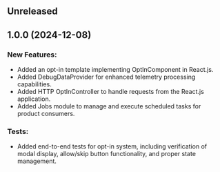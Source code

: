 ## Unreleased

## 1.0.0 (2024-12-08)

### New Features:
- Added an opt-in template implementing OptInComponent in React.js.
- Added DebugDataProvider for enhanced telemetry processing capabilities.
- Added HTTP OptInController to handle requests from the React.js application.
- Added Jobs module to manage and execute scheduled tasks for product consumers.

### Tests:
- Added end-to-end tests for opt-in system, including verification of modal display, allow/skip button functionality, and proper state management.
